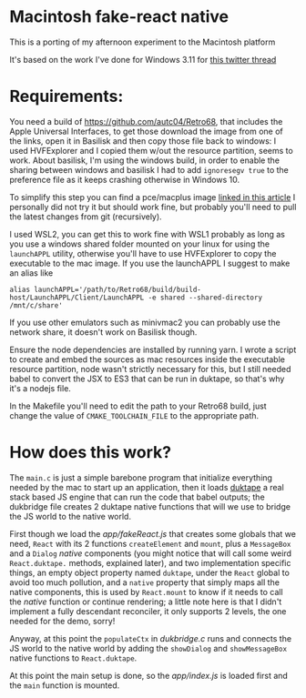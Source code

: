 Macintosh fake-react native
===

This is a porting of my afternoon experiment to the Macintosh platform

It's based on the work I've done for Windows 3.11 for [this twitter thread](https://twitter.com/kentaromiura/status/1216742960408055809)


Requirements:
===
You need a build of https://github.com/autc04/Retro68, that includes the Apple Universal Interfaces,
to get those download the image from one of the links, open it in Basilisk and then copy those file back to windows: I used HVFExplorer and I copied them w/out the resource partition, seems to work.
About basilisk, I'm using the windows build, in order to enable the sharing between windows and basilisk I had to add `ignoresegv true` to the preference file as it keeps crashing otherwise in Windows 10.

To simplify this step you can find a pce/macplus image [linked in this article](http://www.toughdev.com/content/2018/12/developing-68k-mac-apps-with-codelite-ide-retro68-and-pce-macplus-emulator/)
I personally did not try it but should work fine, but probably you'll need to pull the latest changes from git (recursively).

I used WSL2, you can get this to work fine with WSL1 probably as long as you use a windows shared folder mounted on your linux for using the `launchAPPL` utility, otherwise you'll have to use HVFExplorer to copy the executable to the mac image.
If you use the launchAPPL I suggest to make an alias like
```
alias launchAPPL='/path/to/Retro68/build/build-host/LaunchAPPL/Client/LaunchAPPL -e shared --shared-directory /mnt/c/share'
```
If you use other emulators such as minivmac2 you can probably use the network share, it doesn't work on Basilisk though.

Ensure the node dependencies are installed by running yarn.
I wrote a script to create and embed the sources as mac resources inside the executable resource partition,
node wasn't strictly necessary for this, but I still needed babel to convert the JSX to ES3 that can be run in duktape, so that's why it's a nodejs file.

In the Makefile you'll need to edit the path to your Retro68 build, just change the value of `CMAKE_TOOLCHAIN_FILE` to the appropriate path.

How does this work?
===

The `main.c` is just a simple barebone program that initialize everything needed by the mac to start up an application, then it loads [duktape](https://duktape.org/) a real stack based JS engine that can run the code that babel outputs; the dukbridge file creates 2 duktape native functions that will we use to bridge the JS world to the native world.

First though we load the _app/fakeReact.js_ that creates some globals that we need, `React` with its 2 functions `createElement` and `mount`, plus a `MessageBox` and a `Dialog` _native_ components (you might notice that will call some weird `React.duktape.` methods, explained later), and two implementation specific things, an empty object property named `duktape`, under the `React` global to avoid too much pollution, and a `native` property that simply maps all the native components, this is used by `React.mount` to know if it needs to call the _native_ function or continue rendering; a little note here is that I didn't implement a fully descendant reconciler, it only supports 2 levels, the one needed for the demo, sorry!

Anyway, at this point the `populateCtx` in _dukbridge.c_ runs and connects the JS world to the native world by adding the `showDialog` and `showMessageBox` native functions to `React.duktape`.

At this point the main setup is done, so the _app/index.js_ is loaded first and the `main` function is mounted.

